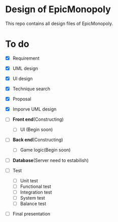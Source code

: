 # Design of EpicMonopoly

This repo contains all design files of EpicMonopoly.

# To do

 - [x] Requirement
 - [x] UML design
 - [x] UI design
 - [x] Technique search
 - [x] Proposal
 - [x] Imporve UML design 
 - [ ] **Front end**(Constructing)
 	+ [ ] UI (Begin soon)	
 - [ ] **Back end**(Constructing)
 	+ [ ] Game logic(Begin soon)
 - [ ] **Database**(Server need to estabilish)
 - [ ] Test
 	- [ ] Unit test
	- [ ] Functional test
	- [ ] Integration test
	- [ ] System test
	- [ ] Balance test
- [ ] Final presentation

